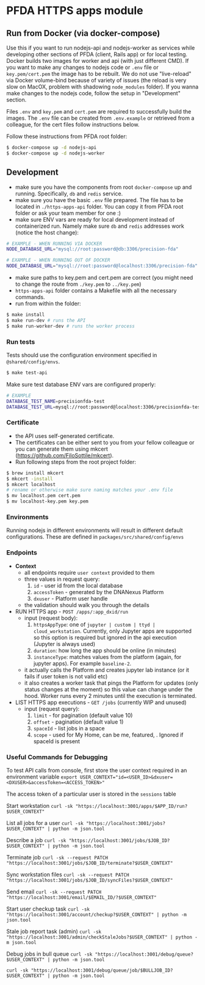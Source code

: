 # PFDA HTTPS apps module

## Run from Docker (via docker-compose)

Use this if you want to run nodejs-api and nodejs-worker as services while developing other sections of PFDA (client, Rails app) or for local testing. Docker builds two images for worker and api (with just different CMD). If you want to make any changes to nodejs code or `.env` file or `key.pem/cert.pem` the image has to be rebuilt. We do not use "live-reload" via Docker volume-bind because of variety of issues (the reload is very slow on MacOX, problem with shadowing `node_modules` folder). If you wanna make changes to the nodejs code, follow the setup in "Development" section.

Files `.env` and `key.pem` and `cert.pem` are required to successfully build the images. The `.env` file can be created from `.env.example` or retrieved from a colleague, for the cert files follow instructions below.

Follow these instructions from PFDA root folder:

```bash
$ docker-compose up -d nodejs-api
$ docker-compose up -d nodejs-worker
```

## Development

- make sure you have the components from root `docker-compose` up and running. Specifically, `db` and `redis` service.
- make sure you have the basic `.env` file prepared. The file has to be located in `./https-apps-api` folder. You can copy it from PFDA root folder or ask your team member for one :)
- make sure ENV vars are ready for local development instead of containerized run. Namely make sure `db` and `redis` addresses work (notice the host change):

```bash
# EXAMPLE - WHEN RUNNING VIA DOCKER
NODE_DATABASE_URL="mysql://root:password@db:3306/precision-fda"

# EXAMPLE - WHEN RUNNING OUT OF DOCKER
NODE_DATABASE_URL="mysql://root:password@localhost:3306/precision-fda"
```

- make sure paths to key.pem and cert.pem are correct (you might need to change the route from `./key.pem` to `../key.pem`)
- `https-apps-api` folder contains a Makefile with all the necessary commands.
- run from within the folder:

```bash
$ make install
$ make run-dev # runs the API
$ make run-worker-dev # runs the worker process
```

### Run tests

Tests should use the configuration environment specified in `@shared/config/envs`.

```bash
$ make test-api
```

Make sure test database ENV vars are configured properly:

```bash
# EXAMPLE
DATABASE_TEST_NAME=precisionfda-test
DATABASE_TEST_URL=mysql://root:password@localhost:3306/precisionfda-test
```

### Certificate

- the API uses self-generated certificate.
- The certificates can be either sent to you from your fellow colleague or you can generate them using mkcert (https://github.com/FiloSottile/mkcert).
- Run following steps from the root project folder:

```bash
$ brew install mkcert
$ mkcert -install
$ mkcert localhost
# rename or otherwise make sure naming matches your .env file
$ mv localhost.pem cert.pem
$ mv localhost-key.pem key.pem
```

### Environments

Running nodejs in different environments will result in different default configurations. These are
defined in `packages/src/shared/config/envs`

### Endpoints

- **Context**
  - all endpoints require `user context` provided to them
  - three values in request query:
    1. `id` - user id from the local database
    2. `accessToken` - generated by the DNANexus Platform
    3. `dxuser` - Platform user handle
  - the validation should walk you through the details
- RUN HTTPS app - `POST /apps/:app_dxid/run`
  - input (request body):
    1. `httpsAppType`: one of `jupyter | custom | ttyd | cloud_workstation`. Currently, only Jupyter apps are supported so this option is required but ignored in the api execution (Jupyter is always used)
    2. `duration`: how long the app should be online (in minutes)
    3. `instanceType`: matches values from the platform (again, for jupyter apps). For example `baseline-2`.
  - it actually calls the Platform and creates jupyter lab instance (or it fails if user token is not valid etc)
  - it also creates a worker task that pings the Platform for updates (only status changes at the moment) so this value can change under the hood. Worker runs every 2 minutes until the execution is terminated.
- LIST HTTPS app executions - `GET /jobs` (currently WIP and unused)
  - input (request query):
    1. `limit` - for pagination (default value 10)
    2. `offset` - pagination (default value 1)
    3. `spaceId` - list jobs in a space
    4. `scope` - used for My Home, can be me, featured, . Ignored if spaceId is present


### Useful Commands for Debugging

To test API calls from console, first store the user context required in an environment variable
`export USER_CONTEXT="id=<USER_ID>&dxuser=<DXUSER>&accessToken=<ACCESS_TOKEN>"`

The access token of a particular user is stored in the `sessions` table


Start workstation
`curl -sk "https://localhost:3001/apps/$APP_ID/run?$USER_CONTEXT"`

List all jobs for a user
`curl -sk "https://localhost:3001/jobs?$USER_CONTEXT" | python -m json.tool`

Describe a job
`curl -sk "https://localhost:3001/jobs/$JOB_ID?$USER_CONTEXT" | python -m json.tool`

Terminate job
`curl -sk --request PATCH "https://localhost:3001/jobs/$JOB_ID/terminate?$USER_CONTEXT"`

Sync workstation files
`curl -sk --request PATCH "https://localhost:3001/jobs/$JOB_ID/syncFiles?$USER_CONTEXT"`

Send email
`curl -sk --request PATCH "https://localhost:3001/email/$EMAIL_ID/?$USER_CONTEXT"`

Start user checkup task
`curl -sk "https://localhost:3001/account/checkup?$USER_CONTEXT" | python -m json.tool`

Stale job report task (admin)
`curl -sk "https://localhost:3001/admin/checkStaleJobs?$USER_CONTEXT" | python -m json.tool`

Debug jobs in bull queue
`curl -sk "https://localhost:3001/debug/queue?$USER_CONTEXT" | python -m json.tool`

`curl -sk "https://localhost:3001/debug/queue/job/$BULLJOB_ID?$USER_CONTEXT" | python -m json.tool`
